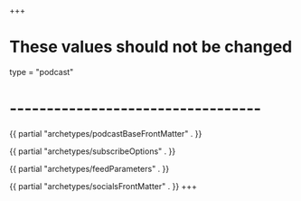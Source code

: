 +++
# These values should not be changed
type = "podcast"
# ----------------------------------

{{ partial "archetypes/podcastBaseFrontMatter" . }}

{{ partial "archetypes/subscribeOptions" . }}

{{ partial "archetypes/feedParameters" . }}

{{ partial "archetypes/socialsFrontMatter" . }}
+++